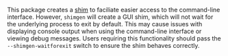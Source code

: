 This package creates a [shim](https://docs.chocolatey.org/en-us/features/shim) to faciliate easier access to the command-line interface. However, `shimgen` will create a GUI shim, which will not wait for the underlying process to exit by default. This may cause issues with displaying console output when using the command-line interface or viewing debug messages. Users requiring this functionality should pass the `--shimgen-waitforexit` switch to ensure the shim behaves correctly.